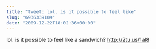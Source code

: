 ```yaml
---
title: "tweet: lol. is it possible to feel like"
slug: "6936339109"
date: "2009-12-22T18:02:36+00:00"
---
```

lol. is it possible to feel like a sandwich? http://2tu.us/1al8